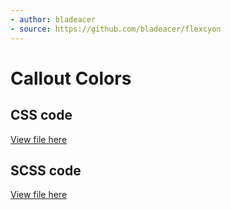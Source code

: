 ```yaml
---
- author: bladeacer
- source: https://github.com/bladeacer/flexcyon
---
```


# Callout Colors
## CSS code
[View file here](./callout-colors.css)

## SCSS code
[View file here](./callout-colors.scss)